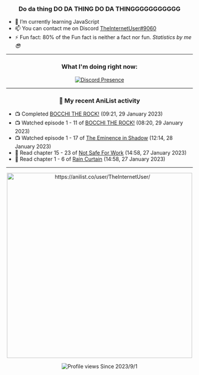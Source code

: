 <div align="center">

### Do da thing DO DA THING DO DA THINGGGGGGGGGGG
</div>

- 🌱 I’m currently learning JavaScript
- 📫 You can contact me on Discord [TheInternetUser#9060](https://discord.com/users/534117072796385300)
- ⚡ Fun fact: 80% of the Fun fact is neither a fact nor fun. _Statistics by me 😎_
<hr>

<div align="center">

### What I'm doing right now:
[![Discord Presence](https://lanyard.cnrad.dev/api/534117072796385300)](https://discord.com/users/534117072796385300)
<hr>
  
### 🌸 My recent AniList activity

</div>

<!-- ANILIST_ACTIVITY:start -->

-   📺 Completed [BOCCHI THE ROCK!](https://anilist.co/anime/130003) (09:21, 29 January 2023)
-   📺 Watched episode 1 - 11 of [BOCCHI THE ROCK!](https://anilist.co/anime/130003) (08:20, 29 January 2023)
-   📺 Watched episode 1 - 17 of [The Eminence in Shadow](https://anilist.co/anime/130298) (12:14, 28 January 2023)
-   📖 Read chapter 15 - 23 of [Not Safe For Work](https://anilist.co/manga/154190) (14:58, 27 January 2023)
-   📖 Read chapter 1 - 6 of [Rain Curtain](https://anilist.co/manga/109327) (14:58, 27 January 2023)

<!-- ANILIST_ACTIVITY:end -->
<hr>

<div align="center">

<img width="500" alt="https://anilist.co/user/TheInternetUser/" src="https://img.anili.st/User/929966"/>

![Profile views](https://gpvc.arturio.dev/TheInternetUse7) Since 2023/9/1

</div>
